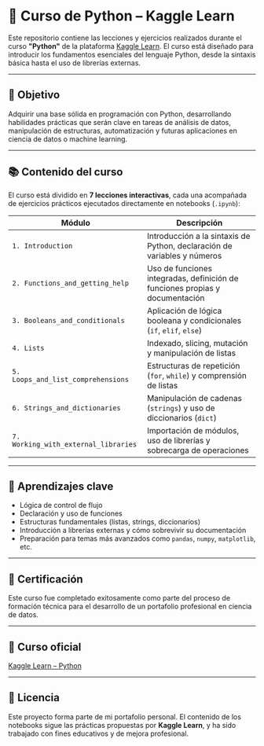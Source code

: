 # 🐍 Curso de Python – Kaggle Learn

Este repositorio contiene las lecciones y ejercicios realizados durante el curso **"Python"** de la plataforma [Kaggle Learn](https://www.kaggle.com/learn/python). 
El curso está diseñado para introducir los fundamentos esenciales del lenguaje Python, desde la sintaxis básica hasta el uso de librerías externas.

---

## 🧠 Objetivo

Adquirir una base sólida en programación con Python, desarrollando habilidades prácticas que serán clave en tareas de análisis de datos, manipulación de estructuras, automatización y futuras aplicaciones en ciencia de datos o machine learning.

---

## 📚 Contenido del curso

El curso está dividido en **7 lecciones interactivas**, cada una acompañada de ejercicios prácticos ejecutados directamente en notebooks (`.ipynb`):

| Módulo                            | Descripción                                                                 |
|----------------------------------|-----------------------------------------------------------------------------|
| `1. Introduction`                | Introducción a la sintaxis de Python, declaración de variables y números   |
| `2. Functions_and_getting_help` | Uso de funciones integradas, definición de funciones propias y documentación |
| `3. Booleans_and_conditionals`   | Aplicación de lógica booleana y condicionales (`if`, `elif`, `else`)       |
| `4. Lists`                       | Indexado, slicing, mutación y manipulación de listas                       |
| `5. Loops_and_list_comprehensions` | Estructuras de repetición (`for`, `while`) y comprensión de listas        |
| `6. Strings_and_dictionaries`    | Manipulación de cadenas (`strings`) y uso de diccionarios (`dict`)         |
| `7. Working_with_external_libraries` | Importación de módulos, uso de librerías y sobrecarga de operaciones     |


---

## 🚀 Aprendizajes clave

- Lógica de control de flujo
- Declaración y uso de funciones
- Estructuras fundamentales (listas, strings, diccionarios)
- Introducción a librerías externas y cómo sobrevivir su documentación
- Preparación para temas más avanzados como `pandas`, `numpy`, `matplotlib`, etc.

---

## 📎 Certificación

Este curso fue completado exitosamente como parte del proceso de formación técnica para el desarrollo de un portafolio profesional en ciencia de datos.

---

## 🧪 Curso oficial

[Kaggle Learn – Python](https://www.kaggle.com/learn/python)

---

## 📄 Licencia

Este proyecto forma parte de mi portafolio personal. El contenido de los notebooks sigue las prácticas propuestas por **Kaggle Learn**, y ha sido trabajado con fines educativos y de mejora profesional.



